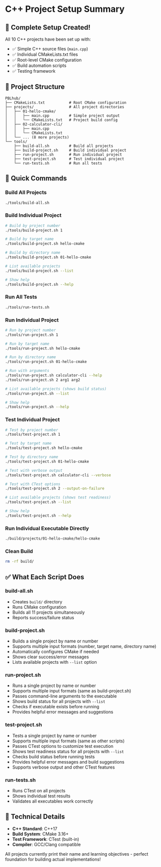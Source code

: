 # C++ Project Setup Summary

## 🎉 Complete Setup Created!

All 10 C++ projects have been set up with:

- ✅ Simple C++ source files (`main.cpp`)
- ✅ Individual CMakeLists.txt files
- ✅ Root-level CMake configuration
- ✅ Build automation scripts
- ✅ Testing framework

## 📁 Project Structure

```
PBLhub/
├── CMakeLists.txt           # Root CMake configuration
├── projects/                # All project directories
│   ├── 01-hello-cmake/
│   │   ├── main.cpp         # Simple project output
│   │   └── CMakeLists.txt   # Project build config
│   ├── 02-calculator-cli/
│   │   ├── main.cpp
│   │   └── CMakeLists.txt
│   └── ... (8 more projects)
└── tools/
    ├── build-all.sh         # Build all projects
    ├── build-project.sh     # Build individual project
    ├── run-project.sh       # Run individual project
    ├── test-project.sh      # Test individual project
    └── run-tests.sh         # Run all tests
```

## 🚀 Quick Commands

### Build All Projects

```bash
./tools/build-all.sh
```

### Build Individual Project

```bash
# Build by project number
./tools/build-project.sh 1

# Build by target name
./tools/build-project.sh hello-cmake

# Build by directory name
./tools/build-project.sh 01-hello-cmake

# List available projects
./tools/build-project.sh --list

# Show help
./tools/build-project.sh --help
```

### Run All Tests

```bash
./tools/run-tests.sh
```

### Run Individual Project

```bash
# Run by project number
./tools/run-project.sh 1

# Run by target name
./tools/run-project.sh hello-cmake

# Run by directory name
./tools/run-project.sh 01-hello-cmake

# Run with arguments
./tools/run-project.sh calculator-cli --help
./tools/run-project.sh 2 arg1 arg2

# List available projects (shows build status)
./tools/run-project.sh --list

# Show help
./tools/run-project.sh --help
```

### Test Individual Project

```bash
# Test by project number
./tools/test-project.sh 1

# Test by target name
./tools/test-project.sh hello-cmake

# Test by directory name
./tools/test-project.sh 01-hello-cmake

# Test with verbose output
./tools/test-project.sh calculator-cli --verbose

# Test with CTest options
./tools/test-project.sh 2 --output-on-failure

# List available projects (shows test readiness)
./tools/test-project.sh --list

# Show help
./tools/test-project.sh --help
```

### Run Individual Executable Directly

```bash
./build/projects/01-hello-cmake/hello-cmake
```

### Clean Build

```bash
rm -rf build/
```

## ✅ What Each Script Does

### build-all.sh

- Creates `build/` directory
- Runs CMake configuration
- Builds all 11 projects simultaneously
- Reports success/failure status

### build-project.sh

- Builds a single project by name or number
- Supports multiple input formats (number, target name, directory name)
- Automatically configures CMake if needed
- Shows clear success/error messages
- Lists available projects with `--list` option

### run-project.sh

- Runs a single project by name or number
- Supports multiple input formats (same as build-project.sh)
- Passes command-line arguments to the executable
- Shows build status for all projects with `--list`
- Checks if executable exists before running
- Provides helpful error messages and suggestions

### test-project.sh

- Tests a single project by name or number
- Supports multiple input formats (same as other scripts)
- Passes CTest options to customize test execution
- Shows test readiness status for all projects with `--list`
- Checks build status before running tests
- Provides helpful error messages and build suggestions
- Supports verbose output and other CTest features

### run-tests.sh

- Runs CTest on all projects
- Shows individual test results
- Validates all executables work correctly

## 🔧 Technical Details

- **C++ Standard**: C++17
- **Build System**: CMake 3.16+
- **Test Framework**: CTest (built-in)
- **Compiler**: GCC/Clang compatible

All projects currently print their name and learning objectives - perfect foundation for building actual implementations!
